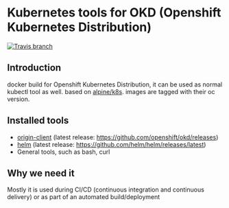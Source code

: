 # Kubernetes tools for OKD (Openshift Kubernetes Distribution)

[![Travis branch](https://img.shields.io/travis/com/1995parham/ubunut-okd/master.svg?style=flat-square&logo=travis)](https://travis-ci.com/1995parham/ubuntu-okd)

## Introduction

docker build for Openshift Kubernetes Distribution, it can be used as normal kubectl tool as well.
based on [alpine/k8s](https://github.com/alpine-docker/k8s).
images are tagged with their oc version.

## Installed tools

- [origin-client](https://github.com/openshift/okd) (latest release: https://github.com/openshift/okd/releases)
- [helm](https://github.com/helm/helm) (latest release: https://github.com/helm/helm/releases/latest)
- General tools, such as bash, curl

## Why we need it

Mostly it is used during CI/CD (continuous integration and continuous delivery) or as part of an automated build/deployment
